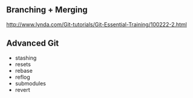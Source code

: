 ## Branching + Merging 

http://www.lynda.com/Git-tutorials/Git-Essential-Training/100222-2.html

## Advanced Git

- stashing
- resets
- rebase
- reflog
- submodules
- revert